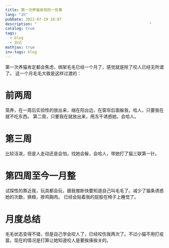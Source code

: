 ```yaml
---
title: 第一次养猫发现的一些事
lang: "zh"
pubDate: 2022-07-19 18:07
description: "                                                  "
catalog: true
tags:
  - blog
  - 日记
mathjax: true
inv-tags: blog
---
```

第一次养猫肯定都会焦虑，绑架毛毛已经一个月了，感觉就是除了咬人已经无所谓了。
这一个月毛毛大致是这样过渡的：
# 前两周
笼养，在一周后实验性的放出来，缩在阳台边，在窗帘后面躲我，哈人，只要我在就不吃东西。
第二周，只要我在就放出来，用冻干诱惑她。会哈人。
# 第三周
比较活泼，但是人走动还是会怕，找她会躲，会哈人，带她打了猫三联第一针。
# 第四周至今一月整
试探性的靠近我，玩具都会玩，据我推断快要知道自己叫毛毛了。减少了猫条诱惑她的次数，换粮，掺鸡胸肉。
已经会贴着我的屁股在椅子上睡觉了。

# 月度总结
毛毛状态变得不错，但是自己学会咬人了，已经咬伤我两次了。不过小猫不用打疫苗。现在的情况是打算让她知道咬人是要挨揍挨关的。